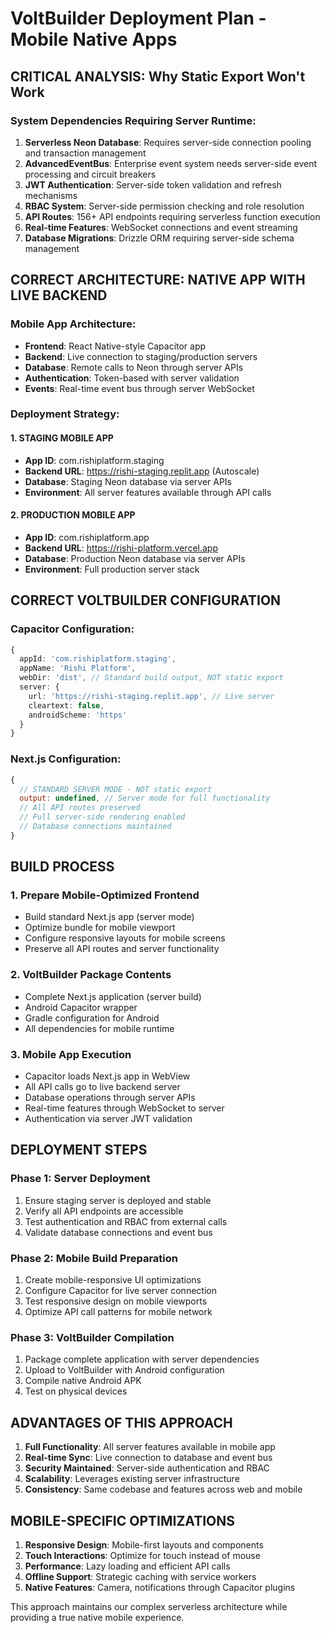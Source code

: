 # VoltBuilder Deployment Plan - Mobile Native Apps

## CRITICAL ANALYSIS: Why Static Export Won't Work

### System Dependencies Requiring Server Runtime:
1. **Serverless Neon Database**: Requires server-side connection pooling and transaction management
2. **AdvancedEventBus**: Enterprise event system needs server-side event processing and circuit breakers
3. **JWT Authentication**: Server-side token validation and refresh mechanisms
4. **RBAC System**: Server-side permission checking and role resolution
5. **API Routes**: 156+ API endpoints requiring serverless function execution
6. **Real-time Features**: WebSocket connections and event streaming
7. **Database Migrations**: Drizzle ORM requiring server-side schema management

## CORRECT ARCHITECTURE: NATIVE APP WITH LIVE BACKEND

### Mobile App Architecture:
- **Frontend**: React Native-style Capacitor app
- **Backend**: Live connection to staging/production servers
- **Database**: Remote calls to Neon through server APIs
- **Authentication**: Token-based with server validation
- **Events**: Real-time event bus through server WebSocket

### Deployment Strategy:

#### 1. STAGING MOBILE APP
- **App ID**: com.rishiplatform.staging
- **Backend URL**: https://rishi-staging.replit.app (Autoscale)
- **Database**: Staging Neon database via server APIs
- **Environment**: All server features available through API calls

#### 2. PRODUCTION MOBILE APP  
- **App ID**: com.rishiplatform.app
- **Backend URL**: https://rishi-platform.vercel.app
- **Database**: Production Neon database via server APIs
- **Environment**: Full production server stack

## CORRECT VOLTBUILDER CONFIGURATION

### Capacitor Configuration:
```typescript
{
  appId: 'com.rishiplatform.staging',
  appName: 'Rishi Platform',
  webDir: 'dist', // Standard build output, NOT static export
  server: {
    url: 'https://rishi-staging.replit.app', // Live server
    cleartext: false,
    androidScheme: 'https'
  }
}
```

### Next.js Configuration:
```javascript
{
  // STANDARD SERVER MODE - NOT static export
  output: undefined, // Server mode for full functionality
  // All API routes preserved
  // Full server-side rendering enabled
  // Database connections maintained
}
```

## BUILD PROCESS

### 1. Prepare Mobile-Optimized Frontend
- Build standard Next.js app (server mode)
- Optimize bundle for mobile viewport
- Configure responsive layouts for mobile screens
- Preserve all API routes and server functionality

### 2. VoltBuilder Package Contents
- Complete Next.js application (server build)
- Android Capacitor wrapper
- Gradle configuration for Android
- All dependencies for mobile runtime

### 3. Mobile App Execution
- Capacitor loads Next.js app in WebView
- All API calls go to live backend server
- Database operations through server APIs
- Real-time features through WebSocket to server
- Authentication via server JWT validation

## DEPLOYMENT STEPS

### Phase 1: Server Deployment
1. Ensure staging server is deployed and stable
2. Verify all API endpoints are accessible
3. Test authentication and RBAC from external calls
4. Validate database connections and event bus

### Phase 2: Mobile Build Preparation
1. Create mobile-responsive UI optimizations
2. Configure Capacitor for live server connection
3. Test responsive design on mobile viewports
4. Optimize API call patterns for mobile network

### Phase 3: VoltBuilder Compilation
1. Package complete application with server dependencies
2. Upload to VoltBuilder with Android configuration
3. Compile native Android APK
4. Test on physical devices

## ADVANTAGES OF THIS APPROACH

1. **Full Functionality**: All server features available in mobile app
2. **Real-time Sync**: Live connection to database and event bus
3. **Security Maintained**: Server-side authentication and RBAC
4. **Scalability**: Leverages existing server infrastructure
5. **Consistency**: Same codebase and features across web and mobile

## MOBILE-SPECIFIC OPTIMIZATIONS

1. **Responsive Design**: Mobile-first layouts and components
2. **Touch Interactions**: Optimize for touch instead of mouse
3. **Performance**: Lazy loading and efficient API calls
4. **Offline Support**: Strategic caching with service workers
5. **Native Features**: Camera, notifications through Capacitor plugins

This approach maintains our complex serverless architecture while providing a true native mobile experience.